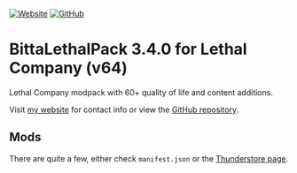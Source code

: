 [![Website](https://img.shields.io/badge/MY%20WEBSITE-b493f4?style=for-the-badge)](https://jatc251.com) [![GitHub](https://img.shields.io/badge/github-32d8ee?style=for-the-badge&logo=github)](https://github.com/Jatc252/BittaLethalPack)
# BittaLethalPack 3.4.0 for Lethal Company (v64)
Lethal Company modpack with 60+ quality of life and content additions.

Visit [my website](https://jatc251.com) for contact info or view the [GitHub repository](https://github.com/Jatc252/BittaLethalPack).

## Mods
There are quite a few, either check `manifest.json` or the [Thunderstore page](https://thunderstore.io/c/lethal-company/p/jatc251/BittaLethalPack/).